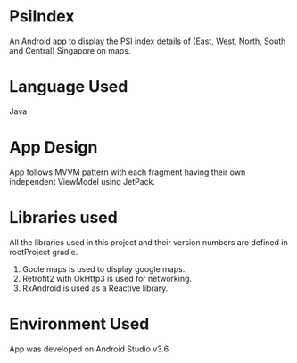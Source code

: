 # PsiIndex
An Android app to display the PSI index details of (East, West, North, South and Central) Singapore on maps.

# Language Used
Java

# App Design
App follows MVVM pattern with each fragment having their own independent ViewModel using JetPack.

# Libraries used
All the libraries used in this project and their version numbers are defined in rootProject gradle.

 1. Goole maps is used to display google maps.
 2. Retrofit2 with OkHttp3 is used for networking.
 3. RxAndroid is used as a Reactive library.
 
# Environment Used
App was developed on Android Studio v3.6
